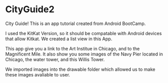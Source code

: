 # CityGuide2
City Guide! 
This is an app tutorial created from Android BootCamp. 

I used the KitKat Version, so it should be compatable with Android devices that allow Kitkat.
We created a list view in this App.

This app give you a link to the Art Institue in Chicago, and to the Magnificent Mile. 
It also show you some images of the Navy Pier located in Chicago, the water tower, and this Willis Tower. 

We imported images into the drawable folder which allowed us to make these images avaliable to user. 
